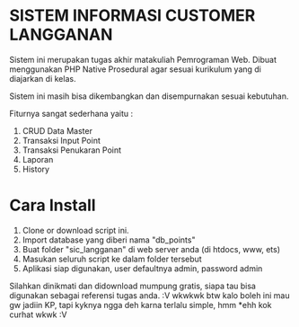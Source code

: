 # SISTEM INFORMASI CUSTOMER LANGGANAN

Sistem ini merupakan tugas akhir matakuliah Pemrograman Web. Dibuat menggunakan PHP Native Prosedural agar sesuai kurikulum yang di diajarkan di kelas.

Sistem ini masih bisa dikembangkan dan disempurnakan sesuai kebutuhan.

Fiturnya sangat sederhana yaitu : 
1. CRUD Data Master
2. Transaksi Input Point
2. Transaksi Penukaran Point
3. Laporan 
4. History

# Cara Install 
1. Clone or download script ini.
2. Import database yang diberi nama "db_points"
3. Buat folder "sic_langganan" di web server anda (di htdocs, www, ets)
4. Masukan seluruh script ke dalam folder tersebut
5. Aplikasi siap digunakan, user defaultnya admin, password admin

Silahkan dinikmati dan didownload mumpung gratis, siapa tau bisa digunakan sebagai referensi tugas anda. :V 
wkwkwk btw kalo boleh ini mau gw jadiin KP, tapi kyknya ngga deh karna terlalu simple, hmm *ehh kok curhat wkwk :V
